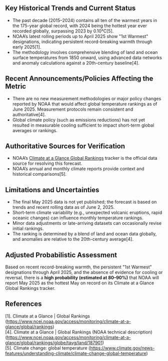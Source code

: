 ## Key Historical Trends and Current Status

- The past decade (2015–2024) contains all ten of the warmest years in the 175-year global record, with 2024 being the hottest year ever recorded globally, surpassing 2023 by 0.10°C[5].
- NOAA’s latest rolling periods up to April 2025 show "1st Warmest" designations, indicating persistent record-breaking warmth through early 2025[1].
- The methodology involves comprehensive blending of land and ocean surface temperatures from 1850 onward, using advanced data networks and anomaly calculations against a 20th-century baseline[4].

## Recent Announcements/Policies Affecting the Metric

- There are no new measurement methodologies or major policy changes reported by NOAA that would affect global temperature rankings as of June 2025. Measurement protocols remain consistent and authoritative[4].
- Global climate policy (such as emissions reductions) has not yet resulted in measurable cooling sufficient to impact short-term global averages or rankings.

## Authoritative Sources for Verification

- NOAA’s [Climate at a Glance Global Rankings](https://www.ncei.noaa.gov/access/monitoring/climate-at-a-glance/global/rankings) tracker is the official data source for resolving this forecast.
- NOAA’s annual and monthly climate reports provide context and historical comparisons[5].

## Limitations and Uncertainties

- The final May 2025 data is not yet published; the forecast is based on trends and recent rolling data as of June 2, 2025.
- Short-term climate variability (e.g., unexpected volcanic eruptions, rapid oceanic changes) can influence monthly temperature rankings.
- Minor data adjustments or late-arriving datasets can occasionally revise initial rankings.
- The ranking is determined by a blend of land and ocean data globally, and anomalies are relative to the 20th-century average[4].

## Adjusted Probabilistic Assessment

Based on recent record-breaking warmth, the persistent "1st Warmest" designations through April 2025, and the absence of evidence for cooling or reversal, there is a **high probability (estimated at 80–90%)** that NOAA will report May 2025 as the hottest May on record on its Climate at a Glance Global Rankings tracker.

## References

[1]. Climate at a Glance | Global Rankings (https://www.ncei.noaa.gov/access/monitoring/climate-at-a-glance/global/rankings)  
[4]. Climate at a Glance | Global Rankings (NOAA technical description) (https://www.ncei.noaa.gov/access/monitoring/climate-at-a-glance/global/rankings/globe/tavg/land/187901)  
[5]. Climate change: global temperature (https://www.climate.gov/news-features/understanding-climate/climate-change-global-temperature)